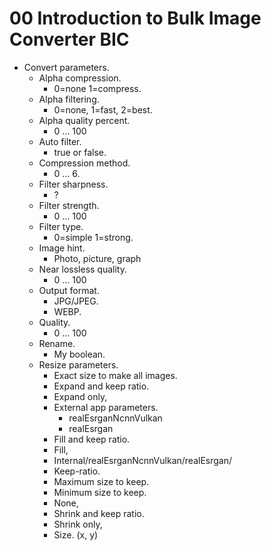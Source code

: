 # 00 Introduction to Bulk Image Converter BIC

- Convert parameters.
  - Alpha compression.
    - 0=none 1=compress.
  - Alpha filtering.
    - 0=none, 1=fast, 2=best.
  - Alpha quality percent.
    - 0 … 100
  - Auto filter.
    - true or false.
  - Compression method.
    - 0 … 6.
  - Filter sharpness.
    - ?
  - Filter strength.
    - 0 … 100
  - Filter type.
    - 0=simple 1=strong.
  - Image hint.
    - Photo, picture, graph
  - Near lossless quality.
    - 0 … 100
  - Output format.
    - JPG/JPEG.
    - WEBP.
  - Quality.
    - 0 … 100
  - Rename.
    - My boolean.
  - Resize parameters.
    - Exact size to make all images.
    - Expand and keep ratio.
    - Expand only,
    - External app parameters.
      - realEsrganNcnnVulkan
      - realEsrgan
    - Fill and keep ratio.
    - Fill,
    - Internal/realEsrganNcnnVulkan/realEsrgan/
    - Keep-ratio.
    - Maximum size to keep.
    - Minimum size to keep.
    - None,
    - Shrink and keep ratio.
    - Shrink only,
    - Size. (x, y)
